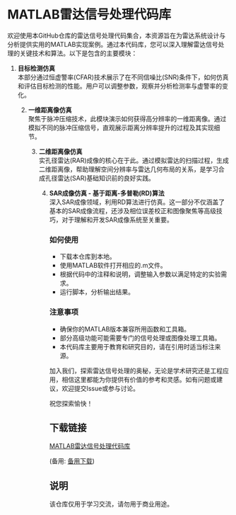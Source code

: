 # MATLAB雷达信号处理代码库

欢迎使用本GitHub仓库的雷达信号处理代码集合，本资源旨在为雷达系统设计与分析提供实用的MATLAB实现案例。通过本代码库，您可以深入理解雷达信号处理的关键技术和算法。以下是包含的主要模块：

1. **目标检测仿真**  
   本部分通过恒虚警率(CFAR)技术展示了在不同信噪比(SNR)条件下，如何仿真和评估目标检测的性能。用户可以调整参数，观察并分析检测率与虚警率的变化。

   2. **一维距离像仿真**  
      聚焦于脉冲压缩技术，此模块演示如何获得高分辨率的一维距离像。通过模拟不同的脉冲压缩信号，直观展示距离分辨率提升的过程及其实现细节。

      3. **二维距离像仿真**  
         实孔径雷达(RAR)成像的核心在于此。通过模拟雷达的扫描过程，生成二维距离像，帮助理解空间分辨率与雷达几何布局的关系，是学习合成孔径雷达(SAR)基础知识前的良好实践。

         4. **SAR成像仿真 - 基于距离-多普勒(RD)算法**  
            深入SAR成像领域，利用RD算法进行仿真。这一部分不仅涵盖了基本的SAR成像流程，还涉及相位误差校正和图像聚焦等高级技巧，对于理解和开发SAR成像系统至关重要。

            ### 如何使用

            - 下载本仓库到本地。
            - 使用MATLAB软件打开相应的.m文件。
            - 根据代码中的注释和说明，调整输入参数以满足特定的实验需求。
            - 运行脚本，分析输出结果。

            ### 注意事项

            - 确保你的MATLAB版本兼容所用函数和工具箱。
            - 部分高级功能可能需要专门的信号处理或图像处理工具箱。
            - 本代码库主要用于教育和研究目的，请在引用时适当标注来源。

            加入我们，探索雷达信号处理的奥秘，无论是学术研究还是工程应用，相信这里都能为你提供有价值的参考和灵感。如有问题或建议，欢迎提交Issue或参与讨论。

            祝您探索愉快！

            ## 下载链接
            [MATLAB雷达信号处理代码库](https://pan.quark.cn/s/6f9baa0b2db2) 

            (备用: [备用下载](https://pan.baidu.com/s/1nJJVWk46UmnFWt020BoMsA?pwd=1234))

            ## 说明

            该仓库仅用于学习交流，请勿用于商业用途。
